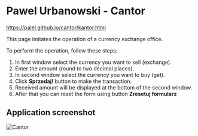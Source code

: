 # Pawel Urbanowski - Cantor

https://palel.github.io/cantor/kantor.html

This page imitates the operation of a currency exchange office.

To perform the operation, follow these steps:
1. In first window select the currency you want to sell (exchange).
2. Enter the amount (round to two decimal places).
3. In second window select the currency you want to buy (get).
4. Click **Sprzedaj!** button to make the transaction.
5. Received amount will be displayed at the bottom of the second window.
6. After that you can reset the form using button **Zresetuj formularz**


## Application screenshot
![Cantor](https://raw.githubusercontent.com/palel/cantor/main/images/cantor%20-%20screenschot.png)
